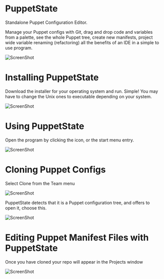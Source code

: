 PuppetState
===========
Standalone Puppet Configuration Editor.

Manage your Puppet configs with Git, drag and drop code and variables from a palette, see the whole Puppet tree, create new manifests, project wide variable renaming (refactoring) all the benefits of an IDE in a simple to use program.

![ScreenShot](https://raw.github.com/tropyx/Documentation/master/puppetstate-main.png)

Installing PuppetState
============
Download the installer for your operating system and run.  Simple!  You may have to change the Unix ones to executable depending on your system.

![ScreenShot](https://raw.github.com/tropyx/Documentation/master/puppetstate-installer.png)

Using PuppetState
===========
Open the program by clicking the icon, or the start menu entry.

![ScreenShot](https://raw.github.com/tropyx/Documentation/master/puppetstate1.png)

Cloning Puppet Configs
===========

Select Clone from the Team menu

![ScreenShot](https://raw.github.com/tropyx/Documentation/master/puppetstate-clone1.png)


PuppetState detects that it is a Puppet configuration tree, and offers to open it, choose this.

![ScreenShot](https://raw.github.com/tropyx/Documentation/master/puppetstate-clone6.png)

Editing Puppet Manifest Files with PuppetState
===========

Once you have cloned your repo will appear in the Projects window

![ScreenShot](https://raw.github.com/tropyx/Documentation/master/puppetstate-clone7.png)



